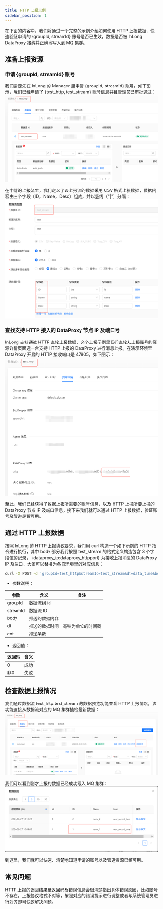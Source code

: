 ```yaml
---
title: HTTP 上报示例
sidebar_position: 1
---
```


在下面的内容中，我们将通过一个完整的示例介绍如何使用 HTTP 上报数据，快速验证申请的 {groupId, streamId} 账号是否已生效，数据是否被 InLong DataProxy 接纳并正确地写入到 MQ 集群。

## 准备上报资源
### 申请 {groupId, streamId} 账号
我们需要先在 InLong 的 Manager 里申请 {groupId, streamId} 账号，如下图示，我们已经申请了 {test_http, test_stream} 账号信息并且管理员已审批通过：
![账号准备](img/http_account_cn.png)

在申请的上报流里，我们定义了该上报流的数据采用 CSV 格式上报数据，数据内容由三个字段（ID，Name，Desc）组成，并以竖线（"|"）分隔：
![数据流定义](img/http_stream_define_cn.png)

### 查找支持 HTTP 接入的 DataProxy 节点 IP 及端口号
InLong 支持通过 HTTP 直接上报数据，这个上报示例里我们直接从上报账号的资源详情页面选一台支持 HTTP 上报的 DataProxy 进行消息上报。在演示环境里 DataProxy 开启的 HTTP 接收端口是 47805，如下图示：
![DataProxy 信息](img/http_dataproxy_cn.png)

至此，我们已经获得了数据上报所需要的账号信息，以及 HTTP 上报所要上报的 DataProxy 节点 IP 及端口信息，接下来我们就可以通过 HTTP 上报数据，验证账号及管道是否可用。

## 通过 HTTP 上报数据
按照 InLong 的 HTTP 上报协议要求，我们用 curl 构造一个如下示例的 HTTP 指令进行执行，其中 body 部分我们按照 test_stream 的格式定义构造包含 3 个字段值的记录， {dataproxy_ip:dataproxy_httpport} 为接收上报消息的 DataProxy IP 及端口，大家可以替换为各自环境里的对应信息：
```bash
curl -X POST -d 'groupId=test_http&streamId=test_stream&dt=data_time&body=1|name_1|desc_record_one&cnt=1' http://{dataproxy_ip:dataproxy_httpport}/dataproxy/message
```

- 参数说明：

| 参数       | 含义       | 备注  |
|----------|----------|-----|
| groupId  | 数据流组 id  |     |
| streamId | 数据流 ID   |     |
| body     | 推送的数据内容  |     |
| dt       | 推送的数据时间  |毫秒为单位的时间戳 |
| cnt      | 推送条数     |     |

- 返回值：

| 返回码 | 含义  |
|-----|-----|
| 0   | 成功  |
| 非0  | 失败  |

## 检查数据上报情况
我们通过数据流 test_http:test_stream 的数据预览功能查看 HTTP 上报情况，该功能直接从数据流对应的 MQ 集群抽检最新数据：
![数据预览](img/http_data_preview_cn.png)

我们可以看到刚才上报的数据已经成功写入 MQ 集群：
![数据呈现](img/http_data_view_cn.png)

到这里，我们就可以快速、清楚地知道申请的账号以及管道资源已经可用。

## 常见问题
HTTP 上报的返回结果里返回码及错误信息会很清楚指出具体错误原因，比如账号不存在，上报协议格式不对等，按照对应的错误提示进行调整或者与系统管理员进行对齐即可快速解决问题。